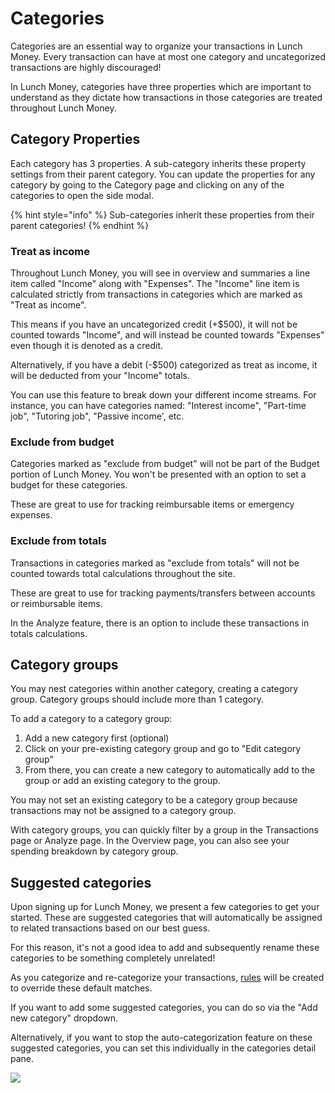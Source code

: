 # Categories

Categories are an essential way to organize your transactions in Lunch Money. Every transaction can have at most one category and uncategorized transactions are highly discouraged!

In Lunch Money, categories have three properties which are important to understand as they dictate how transactions in those categories are treated throughout Lunch Money.

## Category Properties

Each category has 3 properties. A sub-category inherits these property settings from their parent category. You can update the properties for any category by going to the Category page and clicking on any of the categories to open the side modal.

{% hint style="info" %}
Sub-categories inherit these properties from their parent categories!
{% endhint %}

### Treat as income

Throughout Lunch Money, you will see in overview and summaries a line item called "Income" along with "Expenses". The "Income" line item is calculated strictly from transactions in categories which are marked as "Treat as income". 

This means if you have an uncategorized credit \(+$500\), it will not be counted towards "Income", and will instead be counted towards "Expenses" even though it is denoted as a credit.

Alternatively, if you have a debit \(-$500\) categorized as treat as income, it will be deducted from your "Income" totals.

You can use this feature to break down your different income streams. For instance, you can have categories named: "Interest income", "Part-time job", "Tutoring job", "Passive income', etc.

### Exclude from budget

Categories marked as "exclude from budget" will not be part of the Budget portion of Lunch Money. You won't be presented with an option to set a budget for these categories.

These are great to use for tracking reimbursable items or emergency expenses.

### Exclude from totals

Transactions in categories marked as "exclude from totals" will not be counted towards total calculations throughout the site. 

These are great to use for tracking payments/transfers between accounts or reimbursable items.

In the Analyze feature, there is an option to include these transactions in totals calculations.

## Category groups

You may nest categories within another category, creating a category group. Category groups should include more than 1 category.

To add a category to a category group:

1. Add a new category first \(optional\)
2. Click on your pre-existing category group and go to "Edit category group"
3. From there, you can create a new category to automatically add to the group or add an existing category to the group.

You may not set an existing category to be a category group because transactions may not be assigned to a category group. 

With category groups, you can quickly filter by a group in the Transactions page or Analyze page. In the Overview page, you can also see your spending breakdown by category group.

## Suggested categories

Upon signing up for Lunch Money, we present a few categories to get your started. These are suggested categories that will automatically be assigned to related transactions based on our best guess.

For this reason, it's not a good idea to add and subsequently rename these categories to be something completely unrelated!

As you categorize and re-categorize your transactions, [rules](http://localhost:8080/rules) will be created to override these default matches.

If you want to add some suggested categories, you can do so via the "Add new category" dropdown.

Alternatively, if you want to stop the auto-categorization feature on these suggested categories, you can set this individually in the categories detail pane.

![](../.gitbook/assets/screen-shot-2020-06-20-at-3.36.40-pm.png)

